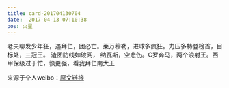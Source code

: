 ```yaml
---
title: card-201704130704
date:  2017-04-13 07:10:38
pos: 火星
---
```

老夫聊发少年狂，遇拜仁，团必亡。莱万穆勒，进球多疯狂。力压多特登榜首，目标处，三冠王。 渣团防线如破网， 纳瓦斯，空悲伤。C罗奔马，两个浪射王。西甲保级过于忙，孰更强，看我拜仁南大王 

来源于个人weibo：[原文链接](https://m.weibo.cn/status/EEgB9AcYv?mblogid=EEgB9AcYv)